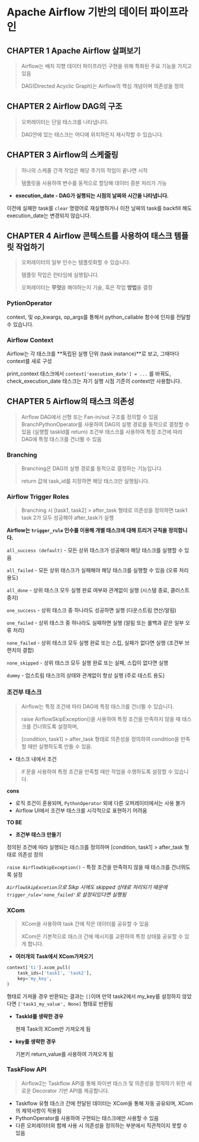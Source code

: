 # Apache Airflow 기반의 데이터 파이프라인

## CHAPTER 1 Apache Airflow 살펴보기

> Airflow는 배치 지향 데이터 파이프라인 구현을 위해 특화된 주요 기능을 가지고 있음
>
> DAG(Directed Acyclic Graph)는 Airflow의 핵심 개념이며 의존성을 정의

## CHAPTER 2 Airflow DAG의 구조

> 오퍼레이터는 단일 태스크를 나타냅니다.
>
> DAG안에 있는 태스크는 어디에 위치하든지 재시작할 수 있습니다.

## CHAPTER 3 Airflow의 스케줄링

> 하나의 스케줄 간격 작업은 해당 주기의 작업이 끝나면 시작
>
> 템플릿을 사용하여 변수를 동적으로 할당해 데이터 증분 처리가 가능

- **execution_date - DAG가 실행되는 시점의 날짜와 시간을 나타냅니다.**

이전에 실패한 task를 `clear` 명령어로 재실행하거나 이전 날짜의 task를 backfill 해도
execution_date는 변경되지 않습니다.

## CHAPTER 4 Airflow 콘텍스트를 사용하여 태스크 템플릿 작업하기

> 오퍼레이터의 일부 인수는 템플릿화할 수 있습니다.
>
> 템플릿 작업은 런타임에 실행됩니다.
>
> 오퍼레이터는 **무엇**을 해야하는지 기술, 훅은 작업 **방법**을 결정

### PytionOperator

context, 및 op_kwargs, op_args를 통해서 python_callable 함수에 인자를 전달할 수 있습니다.

### Airflow Context

Airflow는 각 태스크를 **독립된 실행 단위 (task instance)**로 보고, 그때마다 context를 새로 구성

print_context 태스크에서 `context['execution_date'] = ...` 를 바꿔도,
check_execution_date 태스크는 자기 실행 시점 기준의 context만 사용합니다.

## CHAPTER 5 Airflow의 태스크 의존성

> Airflow DAG에서 선형 또는 Fan-in/out 구조를 정의할 수 있음
> BranchPythonOperator를 사용하여 DAG의 실행 경로를 동적으로 결정할 수 있음 (실행할 taskId를 return)
> 조건부 태스크를 사용하여 특정 조건에 따라 DAG에 특정 태스크를 건너뛸 수 있음

### Branching

> Branching은 DAG의 실행 경로를 동적으로 결정하는 기능입니다.
>
> return 값에 task_id를 지정하면 해당 태스크만 실행됩니다.

### Airflow Trigger Roles

> Branching 시 [task1, task2] > after_task 형태로 의존성을 정의하면
> task1 task 2가 모두 성공해야 after_task가 실행


**Airflow는 `trigger_rule` 인수를 이용해 개별 태스크에 대해 트리거 규칙을 정의합니다.**

`all_success (default)` - 모든 상위 태스크가 성공해야 해당 태스크를 실행할 수 있음

`all_failed` - 모든 상위 태스크가 실패해야 해당 태스크를 실행할 수 있음 (오류 처리 용도)

`all_done` - 상위 태스크 모두 실행 완료 여부와 관계없이 실행 (시스템 종료, 클러스트 중지)

`one_success` - 상위 태스크 중 하나라도 성공하면 실행 (다운스트림 연산/알림)

`one_failed` - 상위 태스크 중 하나라도 실패하면 실행 (알림 또는 롤백과 같은 일부 오류 처리)

`none_failed` - 상위 태스크 모두 실행 완료 또는 스킵, 실패가 없다면 실행 (조건부 브랜치의 결합)

`none_skipped` - 상위 태스크 모두 실행 완료 또는 실패, 스킵이 없다면 실행

`dummy` - 업스트림 태스크의 상태와 관계없이 항상 실행 (주로 테스트 용도)

### 조건부 태스크

> Airflow는 특정 조건에 따라 DAG에 특정 태스크를 건너뛸 수 있습니다.
>
> raise AirflowSkipException()을 사용하여 특정 조건을 만족하지 않을 때 태스크를 건너뛰도록 설정하며,
>
> [condition, task1] > after_task 형태로 의존성을 정의하여 condition을 만족할 때만 실행하도록 만들 수 있음.

- 태스크 내에서 조건

> if 문을 사용하여 특정 조건을 만족할 때만 작업을 수행하도록 설정할 수 있습니다.

**cons**

- 로직 조건이 혼용되며, `PythonOperator` 외에 다른 오퍼레이터에서는 사용 불가
- Airflow UI에서 조건부 태스크를 시각적으로 표현하기 어려움

**TO BE**

- **조건부 태스크 만들기**

정의된 조건에 따라 실행되는 테스크를 정의하며 [condition, task1] > after_task 형태로 의존성 정의

`raise AirflowSkipException()` - 특정 조건을 만족하지 않을 때 태스크를 건너뛰도록 설정

_`AirflowSkipExcetion`으로 Sikp 시에도 skipped 상태로 처리되기 때문에 `trigger_rule='none_failed'`로 설정되있다면 실행됨_

### XCom

> XCom을 사용하여 task 간에 작은 데이터를 공유할 수 있음
>
> XCom은 기본적으로 태스크 간에 메시지를 교환하여 특정 상태를 공유할 수 있게 합니다.

- **여러개의 Task에서 XCom가져오기**

```python
context['ti'].xcom_pull(
    task_ids=['task1', 'task2'],
    key='my_key',
)
```

형태로 가져올 경우 반환되는 결과는 `[]`이며 만약 task2에서 my_key를 설정하지 않았다면
`['task1_my_value', None]` 형태로 반환됨

- **TaskId를 생략한 경우**

  현재 Task의 XCom만 가져오게 됨

- **key를 생략한 경우**

  기본키 return_value를 사용하여 가져오게 됨

### TaskFlow API

> Airflow2는 Taskflow API를 통해 파이썬 태스크 및 의존성을 정의하기 위한 새로운 Decorator 기반 API를 제공합니다.

- Taskflow 유형 태스크 간에 전달된 데이터는 XCom을 통해 자동 공유되며, XCom의 제약사항이 적용됨
- PythonOperator를 사용하여 구현되는 태스크에만 사용할 수 있음
- 다른 오퍼레이터와 함께 사용 시 의존성을 정의하는 부분에서 직관적이지 못할 수 있음
